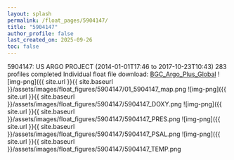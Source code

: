 ```yaml
---
layout: splash
permalink: /float_pages/5904147/
title: "5904147"
author_profile: false
last_created_on: 2025-09-26
toc: false
---
```

 
5904147: US ARGO PROJECT (2014-01-01T17:46 to 2017-10-23T10:43)
283 profiles completed
Individual float file download: [BGC_Argo_Plus_Global](https://ftp.soest.hawaii.edu/bgc_argo_plus/Individual_Floats/outliers_removed/5904147_Sprof_processed.nc)
![img-png]({{ site.url }}{{ site.baseurl }}/assets/images/float_figures/5904147/01_5904147_map.png
![img-png]({{ site.url }}{{ site.baseurl }}/assets/images/float_figures/5904147/5904147_DOXY.png
![img-png]({{ site.url }}{{ site.baseurl }}/assets/images/float_figures/5904147/5904147_PRES.png
![img-png]({{ site.url }}{{ site.baseurl }}/assets/images/float_figures/5904147/5904147_PSAL.png
![img-png]({{ site.url }}{{ site.baseurl }}/assets/images/float_figures/5904147/5904147_TEMP.png
